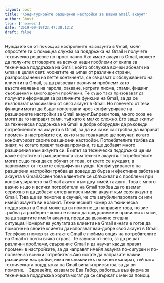 ```yaml
---
layout: post
title: 'Конфигурирайте разширени настройки за вашия Gmail акаунт'
author: Ghost
tags: ['huawei']
date: '2019-09-19T23:47:38.121Z'
draft: false
---
```


Нуждаете се от помощ за настройките на акаунта в Gmail, моля, опростете ги с помощна служба за поддръжка на Gmail и получете техническо решение по прост начин.Ако имате акаунт в Gmail, можете да получите отговорите на всички наши проблеми от екипа за техническа поддръжка на Gmail, който обслужва всички абонати на Gmail в целия свят. Абонатите на Gmail от различни страни, разпространени на петте континента, се свързват с обслужването на клиенти на Gmail, за да разрешат различни проблеми като възстановяване на парола, хакване, изтрити писма, спами, фишинг съобщения и много други проблеми. Те също така призовават да получат информация за различните функции на Gmail, за да се възползват максимално от своя акаунт в Gmail. Но повечето от тези функции могат да бъдат използвани чрез конфигуриране на разширените настройки за Gmail акаунт.Въпреки това, много хора не могат да го направят сами, тъй като е малко сложно. Ето защо екипът за техническа поддръжка на Gmail е добре оборудван да ръководи потребителите на акаунта в Gmail, за да им каже как трябва да направят промени в настройките си, както и за това какво ще получат, когато конфигурират своите разширени настройки. Потребителите трябва да знаят, че когато правят такива промени, те ще добавят много разширения към акаунта си. Екипът за техническа поддръжка ще им каже ефектите от разширенията към техните акаунти. Потребителите могат също така да се обучат от това, от което се нуждаят, в зависимост от техните специфични нужди. Конфигурирането на разширени настройки трябва да доведе до бърза и ефективна работа на акаунта в Gmail.Освен това клиентите се сблъскват и с проблеми при конфигурирането на Gmail акаунт към друг имейл акаунт. Това е много важно нещо и всички потребители на Gmail трябва да го вземат сериозно и да добавят алтернативен имейл акаунт към своя акаунт в Gmail. Това ще ви помогне в случай, че сте загубили паролата си или имейл акаунта ви е хакнат. Техническият номер за техническа поддръжка на Gmail може да ви помогне да направите това, но вие трябва да разберете колко е важно да предприемете правилни стъпки, за да защитите имейл акаунта, преди да възникне спешна ситуация.Номерът на услугата за клиенти на Gmail винаги е готов да помогне на своите клиенти да използват най-добре своя акаунт в Gmail. Телефонен номер за контакт с Gmail е любима опция на потребителите на Gmail от почти всяка страна. Те зависят от него, за да решат различни проблеми, свързани с Gmail и да научат как да правят промени в настройките, за да направят имейл акаунта по-сигурен и по-полезен за всички потребители.Ако искате да направите важни разширени настройки, нека не сложните стъпки ви възпират, тъй като техническата поддръжка на Gmail винаги присъства, за да ви помогне.    Здравейте, казвам се Ева Габор, работеща във фирма за техническа поддръжка хората могат да се свържат с мен за помощ.
